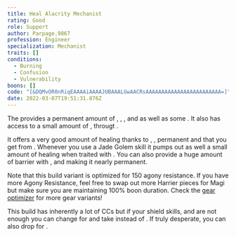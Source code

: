 ```yaml
---
title: Heal Alacrity Mechanist
rating: Good
role: Support
author: Parpage.9867
profession: Engineer
specialization: Mechanist
traits: []
conditions:
  - Burning
  - Confusion
  - Vulnerability
boons: []
code: "[&DQMvOR0nRiqEAAAAiAAAAJUBAAALGwAACRsAAAAAAAAAAAAAAAAAAAAAAAA=]"
date: 2022-03-07T19:51:31.876Z
---
```

The <Specialization name="Mechanist" text="Heal Alacrity Mechanist" /> provides a permanent amount of <Boon name="Might" />, <Boon name="Alacrity" />, <Boon name="Fury" />, <Boon name="Regeneration" /> and <Boon name="Vigor" /> as well as some <Boon name="Protection" />. It also has access to a small amount of <Boon name="Aegis" />, <Boon name="Stability" /> througt <Skill id="63293"/>.

It offers a very good amount of healing thanks to <Skill name="Med Kit"/>, <Skill name="Super Elixir"/>, permanent <Boon name="Regeneration"/> and <Boon name="Vigor"/> that you get from <Skill name="Energizing Slam"/>. Whenever you use a Jade Golem skill it pumps out as well a small amount of healing when traited with <Trait name="Soothing Detonation"/>. You can also provide a huge amount of barrier with <Skill id="63141"/>, <Skill name ="Barrier Signet"/> and <Skill name="Barrier Blast"/> making it nearly permanent.

<Divider text="Equipment"/>

<CharacterWithAr> 
<Character title="Heal Alacrity Mechanist" gear={{
   "profession": "Engineer",
    "weight": "Medium",
    "gear": [
      "Harrier",
      "Magi",
      "Harrier",
      "Harrier",
      "Harrier",
      "Harrier",
      "Harrier",
      "Harrier",
      "Magi",
      "Magi",
      "Magi",
      "Magi",
      "Harrier",
      "Harrier"
    ],
    "attributes": {
      "Health": 18992,
      "Armor": 2343,
      "Power": 1925,
      "Precision": 1532,
      "Toughness": 1225,
      "Vitality": 1307,
      "Ferocity": 0,
      "Condition Damage": 0,
      "Expertise": 0,
      "Concentration": 1119,
      "Healing Power": 1505,
      "Agony Resistance": 150,
      "Condition Duration": 0,
      "Boon Duration": 0.996,
      "Critical Chance": 	0.3033,
      "Critical Damage": 1.5,
      "Outgoing Healing": 0.7354200000000001,
      "Effective Power": 5670.022757142858,
      "Power DPS": 2911.7532457322545,
      "Bleeding Damage": 25.299999999999997,
      "Bleeding Stacks": 13.7,
      "Bleeding DPS": 346.60999999999996,
      "Burning Damage": 150.64999999999998,
      "Burning Stacks": 9.6,
      "Burning DPS": 1446.2399999999998,
      "Confusion Damage": 35.42,
      "Confusion Stacks": 2.4,
      "Confusion DPS": 85.008,
      "Poison Damage": 38.525,
      "Poison Stacks": 10.2,
      "Poison DPS": 392.955,
      "Torment Damage": 36.57,
      "Torment Stacks": 0,
      "Torment DPS": 0,
      "Damage": 5182.566245732254,
      "Effective Health": 70581736.85462765,
      "Survivability": 35882.9368859317,
      "Effective Healing": 1460.35593,
      "Healing": 1460.35593
    },
    "runeId": 24842,
    "runeName": "Monk",
    "infusions": [
      37125, 37125, 37125, 37125, 37125, 37125, 37125,
      37125, 37125, 37125, 37125, 37125, 37125, 37125,
      37125, 37125, 37125, 37125
    ],
    "weapons": {
      "weapon1MainType": "Mace",
      "weapon1MainSigil1": "transference",
      "weapon1OffType": "Shield",
      "weapon1OffSigil": "concentration",
    },
    "consumables": {
      "foodId": 68634,
      "utility": "bountiful-maintenance-oil",
      "infusion": "Healing +9 Agony Infusion"
    },
    "skills": {
      "heal": "Med Kit",
      "utility1": "Personal Battering Ram",
      "utility2": "Elixir Gun",
      "utility3": "Barrier Signet",
      "elite": "Overclock Signet"
    },
    "assumedBuffs": [{"id": "Might", "type": "Boon"}, {"id": "Fury", "type": "Boon"}, {"gw2id": 1786, "type": "Trait"}]
  }}
>

Note that this build variant is optimized for 150 agony resistance. If you have more Agony Resistance, feel free to swap out more Harrier pieces for Magi but make sure you are maintaining 100% boon duration. Check the [gear optimizer](https://optimizer.discretize.eu/) for more gear variants!
</Character>
</CharacterWithAr>

<Divider text="Default Build"/>

<Traits
  traits1="Inventions"
  traits1Selected="Over Shield, Soothing Detonation, Medical DIspersion Field"
  traits2="Alchemy"
  traits2Selected="Health Insurance, Comeback Cure, Purity of Purpose"
  traits3="Mechanist"
  traits3Selected="Mech Arms: High-Impact Drivers, Mech Frame: Channeling Conduits, Mech Core: Barrier Engine"
/>
<Divider text="Situational Traits and Skills"/>

<Card title="Inventions">
<Traits
unembossed
traits1="Inventions"
  traits1Selected="Over Shield, Experimental Turrets, Medical Dispersion Field"
  />
  This build has inherently a lot of CCs but if your shield skills, <Skill name="Personal Battering Ram"/> and <Skill name="Rocket Fist Prototype"/> are not enough you can change <Trait name="Soothing Detonation"/> for <Trait name="Experimental Turrets"/> and take <Skill name="Supply Crate"/> instead of <Skill name="Overclock Signet"/>. If truly desperate, you can also drop <Skill name="Elixir Gun"/> for <Skill name="Thumper Turret"/>.
  </Card>